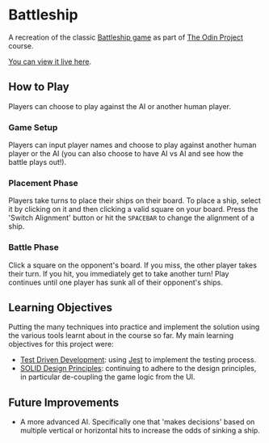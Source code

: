 # Battleship

A recreation of the classic [Battleship game](<https://en.wikipedia.org/wiki/Battleship_(game)>) as part of [The Odin Project](https://www.theodinproject.com/lessons/node-path-javascript-battleship) course.

[You can view it live here](https://sullivown.github.io/battleship/).

## How to Play

Players can choose to play against the AI or another human player.

### Game Setup

Players can input player names and choose to play against another human player or the AI (you can also choose to have AI vs AI and see how the battle plays out!).

### Placement Phase

Players take turns to place their ships on their board. To place a ship, select it by clicking on it and then clicking a valid square on your board. Press the 'Switch Alignment' button or hit the `SPACEBAR` to change the alignment of a ship.

### Battle Phase

Click a square on the opponent's board. If you miss, the other player takes their turn. If you hit, you immediately get to take another turn! Play continues until one player has sunk all of their opponent's ships.

## Learning Objectives

Putting the many techniques into practice and implement the solution using the various tools learnt about in the course so far. My main learning objectives for this project were:

-   [Test Driven Development](https://en.wikipedia.org/wiki/Test-driven_development): using [Jest](https://jestjs.io/) to implement the testing process.
-   [SOLID Design Principles](https://en.wikipedia.org/wiki/SOLID): continuing to adhere to the design principles, in particular de-coupling the game logic from the UI.

## Future Improvements

-   A more advanced AI. Specifically one that 'makes decisions' based on multiple vertical or horizontal hits to increase the odds of sinking a ship.
